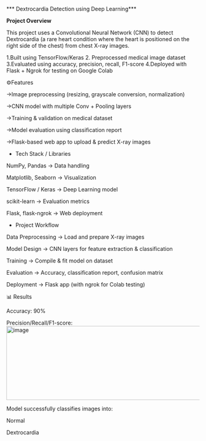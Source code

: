*** Dextrocardia Detection using Deep Learning***

 **Project Overview**

This project uses a Convolutional Neural Network (CNN) to detect Dextrocardia (a rare heart condition where the heart is positioned on the right side of the chest) from chest X-ray images.

1.Built using TensorFlow/Keras
2. Preprocessed medical image dataset
3.Evaluated using accuracy, precision, recall, F1-score
4.Deployed with Flask + Ngrok for testing on Google Colab

⚙Features

->Image preprocessing (resizing, grayscale conversion, normalization)

->CNN model with multiple Conv + Pooling layers

->Training & validation on medical dataset

->Model evaluation using classification report

->Flask-based web app to upload & predict X-ray images

* Tech Stack / Libraries

NumPy, Pandas → Data handling

Matplotlib, Seaborn → Visualization

TensorFlow / Keras → Deep Learning model

scikit-learn → Evaluation metrics

Flask, flask-ngrok → Web deployment

* Project Workflow

Data Preprocessing → Load and prepare X-ray images

Model Design → CNN layers for feature extraction & classification

Training → Compile & fit model on dataset

Evaluation → Accuracy, classification report, confusion matrix

Deployment → Flask app (with ngrok for Colab testing)

📊 Results

Accuracy: 90%

Precision/Recall/F1-score: <img width="522" height="193" alt="image" src="https://github.com/user-attachments/assets/99b29dd6-5a98-4a43-aada-a78f32f8b783" />


Model successfully classifies images into:

Normal

Dextrocardia
